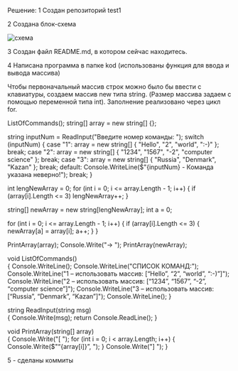 Решение:
1  Создан репозиторий test1

2 Создана блок-схема 

![схема](https://github.com/marika2807/test1/assets/144375982/f31dbced-f008-4d55-b955-032242862056)


3 Создан файл README.md, в котором сейчас находитесь.

4 Написана программа в папке kod (использованы функция для ввода и вывода массива)

 Чтобы первоначальный массив строк можно было бы ввести с клавиатуры, создаем массив new типа string. (Размер массива задаем с помощью переменной типа int). Заполнение реализовано через цикл for. 
 

ListOfCommands();
string[] array = new string[] {};

string inputNum = ReadInput("Введите номер команды: ");
switch (inputNum)
{
    case "1":
        array = new string[] { "Hello", "2", "world", ":-)" };
        break;
    case "2":
        array = new string[] { "1234", "1567", "-2", "computer science" };
        break;
    case "3":
        array = new string[] { "Russia", "Denmark", "Kazan" };
        break;
    default:
        Console.WriteLine($"{inputNum} - Команда указана неверно!");
        break;
}


int lengNewArray = 0;
for (int i = 0; i <= array.Length - 1; i++)
{
    if (array[i].Length <= 3) lengNewArray++;
}

string[] newArray = new string[lengNewArray];
int a = 0;

for (int i = 0; i <= array.Length - 1; i++)
{
    if (array[i].Length <= 3)
    {
        newArray[a] = array[i];
        a++;
    }
}

PrintArray(array);
Console.Write("→ ");
PrintArray(newArray);

void ListOfCommands()    
{
    Console.WriteLine();
    Console.WriteLine("СПИСОК КОМАНД:");
    Console.WriteLine("1 – использовать массив: [“Hello”, “2”, “world”, “:-)”]");
    Console.WriteLine("2 – использовать массив: [“1234”, “1567”, “-2”, “computer science”]");
    Console.WriteLine("3 – использовать массив: [“Russia”, “Denmark”, “Kazan”]");
    Console.WriteLine();
}

string ReadInput(string msg)  
{
    Console.Write(msg);
    return Console.ReadLine();
}

void PrintArray(string[] array)  
{
    Console.Write("[ ");
    for (int i = 0; i < array.Length; i++)
    {
        Console.Write($"“{array[i]}”, ");
    }
    Console.Write("] ");
}

5 -  cделаны коммиты 
